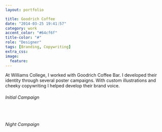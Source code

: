 ```yaml
---
layout: portfolio

title: Goodrich Coffee
date: "2014-03-25 19:41:57"
category: work
accent_color: "#64cf6f"
title-color: "#"
role: "Designer"
tags: [Branding, Copywriting]
extra_css:
image:
  feature:
---
```


At Williams College, I worked with Goodrich Coffee Bar. I developed their identity through several poster campaigns. With custom illustrations and cheeky copywriting I helped develop their brand voice.

###### Initial Campaign
<img src="{{ site.url }}{{ site.images_url }}gcb-skyr.jpg" alt="">
<img src="{{ site.url }}{{ site.images_url }}gcb-tees.jpg" alt="">
<img src="{{ site.url }}{{ site.images_url }}gcb-iced.jpg" alt="">
<img src="{{ site.url }}{{ site.images_url }}gcb-wildflour.jpg" alt="">

###### Night Campaign
<img src="{{ site.url }}{{ site.images_url }}gcb-night.jpg" alt="">
<img src="{{ site.url }}{{ site.images_url }}gcb-happy-tea.jpg" alt="">